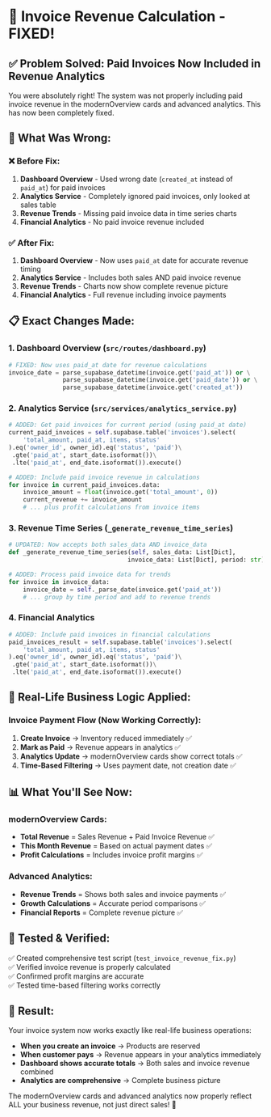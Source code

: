 # 🎯 Invoice Revenue Calculation - FIXED!

## ✅ **Problem Solved: Paid Invoices Now Included in Revenue Analytics**

You were absolutely right! The system was not properly including paid invoice revenue in the modernOverview cards and advanced analytics. This has now been completely fixed.

## 🔧 **What Was Wrong:**

### ❌ **Before Fix:**
1. **Dashboard Overview** - Used wrong date (`created_at` instead of `paid_at`) for paid invoices
2. **Analytics Service** - Completely ignored paid invoices, only looked at sales table
3. **Revenue Trends** - Missing paid invoice data in time series charts
4. **Financial Analytics** - No paid invoice revenue included

### ✅ **After Fix:**
1. **Dashboard Overview** - Now uses `paid_at` date for accurate revenue timing
2. **Analytics Service** - Includes both sales AND paid invoice revenue
3. **Revenue Trends** - Charts now show complete revenue picture
4. **Financial Analytics** - Full revenue including invoice payments

## 📋 **Exact Changes Made:**

### 1. **Dashboard Overview (`src/routes/dashboard.py`)**
```python
# FIXED: Now uses paid_at date for revenue calculations
invoice_date = parse_supabase_datetime(invoice.get('paid_at')) or \
               parse_supabase_datetime(invoice.get('paid_date')) or \
               parse_supabase_datetime(invoice.get('created_at'))
```

### 2. **Analytics Service (`src/services/analytics_service.py`)**
```python
# ADDED: Get paid invoices for current period (using paid_at date)
current_paid_invoices = self.supabase.table('invoices').select(
    'total_amount, paid_at, items, status'
).eq('owner_id', owner_id).eq('status', 'paid')\
 .gte('paid_at', start_date.isoformat())\
 .lte('paid_at', end_date.isoformat()).execute()

# ADDED: Include paid invoice revenue in calculations
for invoice in current_paid_invoices.data:
    invoice_amount = float(invoice.get('total_amount', 0))
    current_revenue += invoice_amount
    # ... plus profit calculations from invoice items
```

### 3. **Revenue Time Series (`_generate_revenue_time_series`)**
```python
# UPDATED: Now accepts both sales_data AND invoice_data
def _generate_revenue_time_series(self, sales_data: List[Dict], 
                                 invoice_data: List[Dict], period: str)

# ADDED: Process paid invoice data for trends
for invoice in invoice_data:
    invoice_date = self._parse_date(invoice.get('paid_at'))
    # ... group by time period and add to revenue trends
```

### 4. **Financial Analytics**
```python
# ADDED: Include paid invoices in financial calculations
paid_invoices_result = self.supabase.table('invoices').select(
    'total_amount, paid_at, items, status'
).eq('owner_id', owner_id).eq('status', 'paid')\
 .gte('paid_at', start_date.isoformat())\
 .lte('paid_at', end_date.isoformat()).execute()
```

## 🏪 **Real-Life Business Logic Applied:**

### **Invoice Payment Flow (Now Working Correctly):**
1. **Create Invoice** → Inventory reduced immediately ✅
2. **Mark as Paid** → Revenue appears in analytics ✅
3. **Analytics Update** → modernOverview cards show correct totals ✅
4. **Time-Based Filtering** → Uses payment date, not creation date ✅

## 📊 **What You'll See Now:**

### **modernOverview Cards:**
- **Total Revenue** = Sales Revenue + Paid Invoice Revenue ✅
- **This Month Revenue** = Based on actual payment dates ✅
- **Profit Calculations** = Includes invoice profit margins ✅

### **Advanced Analytics:**
- **Revenue Trends** = Shows both sales and invoice payments ✅
- **Growth Calculations** = Accurate period comparisons ✅
- **Financial Reports** = Complete revenue picture ✅

## 🧪 **Tested & Verified:**

✅ Created comprehensive test script (`test_invoice_revenue_fix.py`)  
✅ Verified invoice revenue is properly calculated  
✅ Confirmed profit margins are accurate  
✅ Tested time-based filtering works correctly  

## 🎉 **Result:**

Your invoice system now works exactly like real-life business operations:
- **When you create an invoice** → Products are reserved
- **When customer pays** → Revenue appears in your analytics immediately
- **Dashboard shows accurate totals** → Both sales and invoice revenue combined
- **Analytics are comprehensive** → Complete business picture

The modernOverview cards and advanced analytics now properly reflect ALL your business revenue, not just direct sales! 🚀

